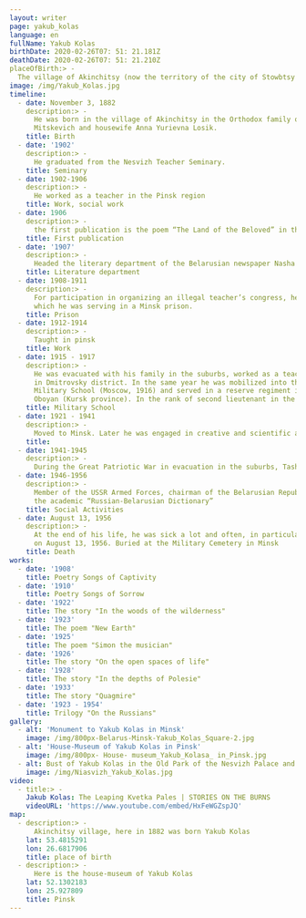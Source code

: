 ```yaml
---
layout: writer
page: yakub_kolas
language: en
fullName: Yakub Kolas
birthDate: 2020-02-26T07: 51: 21.181Z
deathDate: 2020-02-26T07: 51: 21.210Z
placeOfBirth:> -
  The village of Akinchitsy (now the territory of the city of Stowbtsy under Minsk)
image: /img/Yakub_Kolas.jpg
timeline:
  - date: November 3, 1882
    description:> -
      He was born in the village of Akinchitsy in the Orthodox family of forester Mikhail Kazimirovich (Mikhail)
      Mitskevich and housewife Anna Yurievna Losik.
    title: Birth
  - date: '1902'
    description:> -
      He graduated from the Nesvizh Teacher Seminary.
    title: Seminary
  - date: 1902-1906
    description:> -
      He worked as a teacher in the Pinsk region
    title: Work, social work
  - date: 1906
    description:> -
      the first publication is the poem “The Land of the Beloved” in the Belarusian newspaper “Nasha dolya”
    title: First publication
  - date: '1907'
    description:> -
      Headed the literary department of the Belarusian newspaper Nasha Niva in Vilna
    title: Literature department
  - date: 1908-1911
    description:> -
      For participation in organizing an illegal teacher’s congress, he was sentenced to imprisonment,
      which he was serving in a Minsk prison.
    title: Prison
  - date: 1912-1914
    description:> -
      Taught in pinsk
    title: Work
  - date: 1915 - 1917
    description:> -
      He was evacuated with his family in the suburbs, worked as a teacher
      in Dmitrovsky district. In the same year he was mobilized into the army. He graduated from the Alexander
      Military School (Moscow, 1916) and served in a reserve regiment in Perm. At this time, his family moved to
      Oboyan (Kursk province). In the rank of second lieutenant in the summer of 1917 he was sent to the Romanian front.
    title: Military School
  - date: 1921 - 1941
    description:> -
      Moved to Minsk. Later he was engaged in creative and scientific activities.
    title:
  - date: 1941-1945
    description:> -
      During the Great Patriotic War in evacuation in the suburbs, Tashkent, Moscow. In 1944 he returned to Minsk.
  - date: 1946-1956
    description:> -
      Member of the USSR Armed Forces, chairman of the Belarusian Republican Peace Committee. One of the editors of
      the academic “Russian-Belarusian Dictionary”
    title: Social Activities
  - date: August 13, 1956
    description:> -
      At the end of his life, he was sick a lot and often, in particular, he suffered 26 pneumonia. He died suddenly
      on August 13, 1956. Buried at the Military Cemetery in Minsk
    title: Death
works:
  - date: '1908'
    title: Poetry Songs of Captivity
  - date: '1910'
    title: Poetry Songs of Sorrow
  - date: '1922'
    title: The story "In the woods of the wilderness"
  - date: '1923'
    title: The poem "New Earth"
  - date: '1925'
    title: The poem "Simon the musician"
  - date: '1926'
    title: The story "On the open spaces of life"
  - date: '1928'
    title: The story "In the depths of Polesie"
  - date: '1933'
    title: The story "Quagmire"
  - date: '1923 - 1954'
    title: Trilogy "On the Russians"
gallery:
  - alt: 'Monument to Yakub Kolas in Minsk'
    image: /img/800px-Belarus-Minsk-Yakub_Kolas_Square-2.jpg
  - alt: 'House-Museum of Yakub Kolas in Pinsk'
    image: /img/800px- House- museum_Yakub_Kolasa_ in_Pinsk.jpg
  - alt: Bust of Yakub Kolas in the Old Park of the Nesvizh Palace and Park Ensemble
    image: /img/Niasvizh_Yakub_Kolas.jpg
video:
  - title:> -
    Jakub Kolas: The Leaping Kvetka Pales | STORIES ON THE BURNS
    videoURL: 'https://www.youtube.com/embed/HxFeWGZspJQ'
map:
  - description:> -
      Akinchitsy village, here in 1882 was born Yakub Kolas
    lat: 53.4815291
    lon: 26.6817906
    title: place of birth
  - description:> -
      Here is the house-museum of Yakub Kolas
    lat: 52.1302183
    lon: 25.927809
    title: Pinsk
---
```

